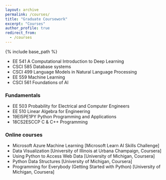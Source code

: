 ```yaml
---
layout: archive
permalink: /courses/
title: "Graduate Coursework"
excerpt: "Courses"
author_profile: true
redirect_from: 
  - /courses
---
```

{% include base_path %}
<!-- Graduate Coursework:  -->

* EE 541   A Computational Introduction to Deep Learning
* CSCI 585 Database systems
* CSCI 499 Language Models in Natural Language Processing
* EE 559   Machine Learning
* CSCI 561 Foundations of AI

### Fundamentals
* EE 503  Probability for Electrical and Computer Engineers
* EE 510  Linear Algebra for Engineering
* 19EI5PE1PY Python Programming and Applications
* 18CS2ESCCP C & C++ Programming


### Online courses
* Microsoft Azure Machine Learning [Microsoft Learn AI Skills Challenge]
* Data Visualization [University of Illinois at Urbana Champaign, Coursera]
* Using Python to Access Web Data [University of Michigan, Coursera]
* Python Data Structures [University of Michigan, Coursera]
* Programming for Everybody (Getting Started with Python) [University of Michigan, Coursera]




